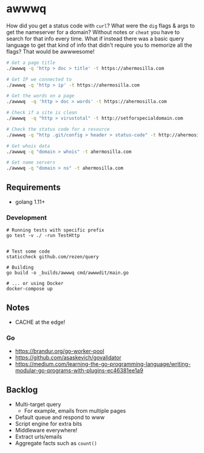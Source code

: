 # awwwq
How did you get a status code with `curl`? What were the `dig` flags & args to get the nameserver for a domain? Without notes or `cheat` you have to search for that info every time. What if instead there was a basic query language to get that kind of info that didn't require you to memorize all the flags? That would be awwwesome!


```sh
# Get a page title
./awwwq -q 'http > doc > title' -t https://ahermosilla.com 

# Get IP we connected to 
./awwwq -q 'http > ip' -t https://ahermosilla.com 

# Get the words on a page
./awwwq  -q 'http > doc > words' -t https://ahermosilla.com

# Check if a site is clean
./awwwq  -q "http > virustotal" -t http://setforspecialdomain.com

# Check the status code for a resource
./awwwq -q "http .git/config > header > status-code" -t http://ahermosilla.com

# Get whois data
./awwwq -q "domain > whois" -t ahermosilla.com

# Get name servers  
./awwwq -q "domain > ns" -t ahermosilla.com
```

## Requirements
- golang 1.11+


### Development
```
# Running tests with specific prefix
go test -v ./ -run TestHttp


# Test some code
staticcheck github.com/rezen/query

# Building
go build -o _builds/awwwq cmd/awwwdit/main.go

# ... or using Docker
docker-compose up
```

## Notes
- CACHE at the edge!


### Go
- https://brandur.org/go-worker-pool
- https://github.com/asaskevich/govalidator
- https://medium.com/learning-the-go-programming-language/writing-modular-go-programs-with-plugins-ec46381ee1a9



## Backlog
- Multi-target query
  - For example, emails from multiple pages
- Default queue and respond to www
- Script engine for extra bits
- Middleware everywhere!
- Extract urls/emails
- Aggregate facts such as `count()`



